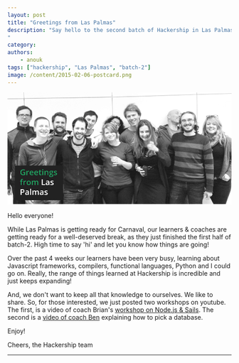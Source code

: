 ```yaml
---
layout: post
title: "Greetings from Las Palmas"
description: "Say hello to the second batch of Hackership in Las Palmas and get access to some of the best workshops we've had so far!
"
category:
authors:
    - anouk
tags: ["hackership", "Las Palmas", "batch-2"]
image: /content/2015-02-06-postcard.png
---
```


![Greetings from Las Palmas!](/content/2015-02-06-postcard.png)

Hello everyone!

While Las Palmas is getting ready for Carnaval, our learners & coaches are getting ready for a well-deserved break, as they just finished the first half of batch-2. High time to say 'hi' and let you know how things are going!

Over the past 4 weeks our learners have been very busy, learning about Javascript frameworks, compilers, functional languages, Python and I could go on. Really, the range of things learned at Hackership is incredible and just keeps expanding!

And, we don't want to keep all that knowledge to ourselves. We like to share. So, for those interested, we just posted two workshops on youtube. The first, is a video of coach Brian's [workshop on Node.js & Sails](https://www.youtube.com/watch?feature=player_embedded&v=YW4gveA8jtE). The second is a [video of coach Ben](https://www.youtube.com/watch?feature=player_embedded&v=d31Jbp-qX4I) explaining how to pick a database.

Enjoy!

Cheers,
the Hackership team

---

